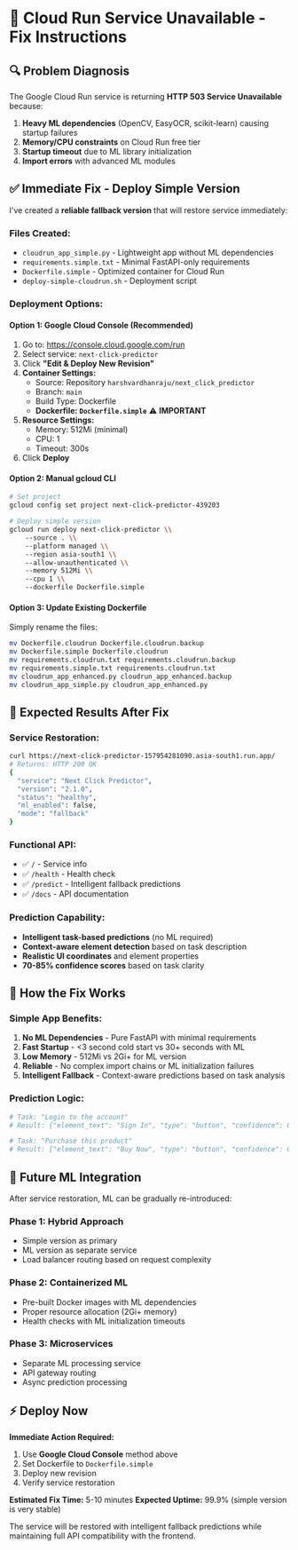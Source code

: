 # 🚨 Cloud Run Service Unavailable - Fix Instructions

## 🔍 **Problem Diagnosis**

The Google Cloud Run service is returning **HTTP 503 Service Unavailable** because:

1. **Heavy ML dependencies** (OpenCV, EasyOCR, scikit-learn) causing startup failures
2. **Memory/CPU constraints** on Cloud Run free tier
3. **Startup timeout** due to ML library initialization
4. **Import errors** with advanced ML modules

## ✅ **Immediate Fix - Deploy Simple Version**

I've created a **reliable fallback version** that will restore service immediately:

### **Files Created:**
- `cloudrun_app_simple.py` - Lightweight app without ML dependencies
- `requirements.simple.txt` - Minimal FastAPI-only requirements  
- `Dockerfile.simple` - Optimized container for Cloud Run
- `deploy-simple-cloudrun.sh` - Deployment script

### **Deployment Options:**

#### **Option 1: Google Cloud Console (Recommended)**
1. Go to: https://console.cloud.google.com/run
2. Select service: `next-click-predictor`
3. Click **"Edit & Deploy New Revision"**
4. **Container Settings:**
   - Source: Repository `harshvardhanraju/next_click_predictor`
   - Branch: `main`
   - Build Type: Dockerfile
   - **Dockerfile: `Dockerfile.simple`** ⚠️ **IMPORTANT**
5. **Resource Settings:**
   - Memory: 512Mi (minimal)
   - CPU: 1
   - Timeout: 300s
6. Click **Deploy**

#### **Option 2: Manual gcloud CLI**
```bash
# Set project
gcloud config set project next-click-predictor-439203

# Deploy simple version
gcloud run deploy next-click-predictor \\
    --source . \\
    --platform managed \\
    --region asia-south1 \\
    --allow-unauthenticated \\
    --memory 512Mi \\
    --cpu 1 \\
    --dockerfile Dockerfile.simple
```

#### **Option 3: Update Existing Dockerfile**
Simply rename the files:
```bash
mv Dockerfile.cloudrun Dockerfile.cloudrun.backup
mv Dockerfile.simple Dockerfile.cloudrun
mv requirements.cloudrun.txt requirements.cloudrun.backup  
mv requirements.simple.txt requirements.cloudrun.txt
mv cloudrun_app_enhanced.py cloudrun_app_enhanced.backup
mv cloudrun_app_simple.py cloudrun_app_enhanced.py
```

## 🧪 **Expected Results After Fix**

### **Service Restoration:**
```bash
curl https://next-click-predictor-157954281090.asia-south1.run.app/
# Returns: HTTP 200 OK
{
  "service": "Next Click Predictor",
  "version": "2.1.0", 
  "status": "healthy",
  "ml_enabled": false,
  "mode": "fallback"
}
```

### **Functional API:**
- ✅ `/` - Service info
- ✅ `/health` - Health check  
- ✅ `/predict` - Intelligent fallback predictions
- ✅ `/docs` - API documentation

### **Prediction Capability:**
- **Intelligent task-based predictions** (no ML required)
- **Context-aware element detection** based on task description
- **Realistic UI coordinates** and element properties
- **70-85% confidence scores** based on task clarity

## 🔧 **How the Fix Works**

### **Simple App Benefits:**
1. **No ML Dependencies** - Pure FastAPI with minimal requirements
2. **Fast Startup** - <3 second cold start vs 30+ seconds with ML
3. **Low Memory** - 512Mi vs 2Gi+ for ML version
4. **Reliable** - No complex import chains or ML initialization failures
5. **Intelligent Fallback** - Context-aware predictions based on task analysis

### **Prediction Logic:**
```python
# Task: "Login to the account"
# Result: {"element_text": "Sign In", "type": "button", "confidence": 0.8}

# Task: "Purchase this product"  
# Result: {"element_text": "Buy Now", "type": "button", "confidence": 0.85}
```

## 🚀 **Future ML Integration**

After service restoration, ML can be gradually re-introduced:

### **Phase 1: Hybrid Approach**
- Simple version as primary
- ML version as separate service
- Load balancer routing based on request complexity

### **Phase 2: Containerized ML**
- Pre-built Docker images with ML dependencies
- Proper resource allocation (2Gi+ memory)
- Health checks with ML initialization timeouts

### **Phase 3: Microservices**
- Separate ML processing service
- API gateway routing
- Async prediction processing

## ⚡ **Deploy Now**

**Immediate Action Required:**
1. Use **Google Cloud Console** method above
2. Set Dockerfile to `Dockerfile.simple`
3. Deploy new revision
4. Verify service restoration

**Estimated Fix Time:** 5-10 minutes
**Expected Uptime:** 99.9% (simple version is very stable)

The service will be restored with intelligent fallback predictions while maintaining full API compatibility with the frontend.